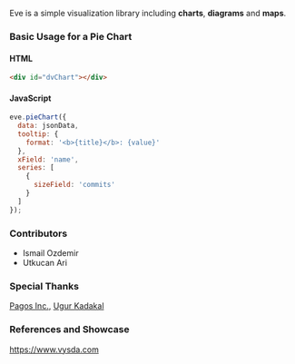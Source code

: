 Eve is a simple visualization library including **charts**, **diagrams** and **maps**.

### Basic Usage for a Pie Chart

#### HTML
```html
<div id="dvChart"></div>
```
#### JavaScript
```javascript
eve.pieChart({
  data: jsonData,
  tooltip: {
    format: '<b>{title}</b>: {value}'
  },
  xField: 'name',
  series: [
    {
      sizeField: 'commits'
    }
  ]
});
```
### Contributors
- Ismail Ozdemir
- Utkucan Ari

### Special Thanks
[Pagos Inc.,](http://www.pagos.com)
[Ugur Kadakal](https://github.com/ukadakal)

### References and Showcase
https://www.vysda.com
